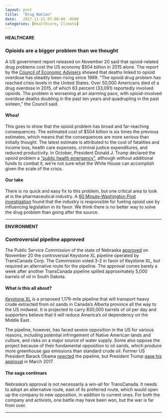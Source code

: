 ```yaml
---
layout: post
title:  "Drug Nation"
date:   2017-11-21 07:00:00 -0500
categories: [Healthcare, Climate]
---
```

**HEALTHCARE**

### Opioids are a bigger problem than we thought

A US government report released on November 20 said that opioid-related drug problems cost the US economy $504 billion in 2015 alone. The report by the [Council of Economic Advisers](https://www.whitehouse.gov/sites/whitehouse.gov/files/images/The%20Underestimated%20Cost%20of%20the%20Opioid%20Crisis.pdf) showed that deaths linked to opioid overdose has steadily been rising since 1999. “The opioid drug problem has reached crisis levels in the United States. Over 50,000 Americans died of a drug overdose in 2015, of which 63 percent (33,091) reportedly involved opioids. The problem is worsening at an alarming pace, with opioid-involved overdose deaths doubling in the past ten years and quadrupling in the past sixteen,” the Council said.

#### Whoa!

This goes to show that the opioid problem has broad and far-reaching consequences. The estimated cost of $504 billion is six times the previous estimates, which means that the consequences are more serious than initially thought. The latest estimate is attributed to the cost of fatalities and income loss, health care expenses, criminal justice expenditures, and reduced productivity. In October, President Donald J. Trump declared the opioid problem a [“public health emergency”](https://www.nytimes.com/2017/10/26/us/politics/trump-opioid-crisis.html), although without additional funds to combat it, we’re not sure what the White House can accomplish given the scale of the crisis.

#### Our take

There is no quick and easy fix to this problem, but one critical area to look at is the pharmaceutical industry. A [60 Minute-Washington Post investigation](https://www.washingtonpost.com/graphics/2017/investigations/dea-drug-industry-congress/?utm_term=.61914d869669) found that the industry is responsible for fueling opioid use by influencing legislation in its favor. We think there is no better way to solve the drug problem than going after the source.

* * *

**ENVIRONMENT**

### Controversial pipeline approved

The Public Service Commission of the state of Nebraska [approved](https://www.bloomberg.com/news/articles/2017-11-20/transcanada-wins-approval-to-construct-keystone-xl-in-nebraska-ja8e1psp) on November 20 the controversial Keystone XL pipeline operated by TransCanada Corp. The Commission voted 3-2 in favor of Keystone XL, but required an alternative route for the pipeline. The approval comes barely a week after another TransCanada pipeline spilled approximately 5,000 barrels of oil in South Dakota.

#### What is this all about?

[Keystone XL](http://www.keystone-xl.com/) is a proposed 1,179-mile pipeline that will transport heavy crude extracted from oil sands in Canada’s Alberta province all the way to the US midwest. It is projected to carry 830,000 barrels of oil per day and supporters believe that it will reduce America’s oil dependency on the Middle East.

The pipeline, however, has faced severe opposition in the US for various reasons, including potential infringement of Native American lands and culture, and risks on a major source of water supply. Some also oppose the project because of their fundamental opposition to oil sands, which produce more greenhouse gas emissions than standard crude oil. Former US President Barack Obama [rejected](http://www.cnn.com/2015/11/06/politics/keystone-xl-pipeline-decision-rejection-kerry/index.html) the pipeline, but President Trump [gave his approval](http://www.omaha.com/news/nebraska/trump-approves-keystone-xl-pipeline-ricketts-calls-action-a-great/article_36c0a1e2-0ff0-11e7-b728-b3dc72742617.html) in March 2017.

#### The saga continues

Nebraska’s approval is not necessarily a win-all for TransCanada. It needs to adopt an alternative route, east of its preferred route, which would open up the company to new opposition, in addition to current ones. For both the company and activists, one battle may have been won, but the war is far from over.

---
